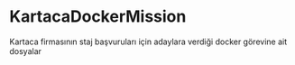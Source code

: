 # KartacaDockerMission
Kartaca firmasının staj başvuruları için adaylara verdiği docker görevine ait dosyalar
